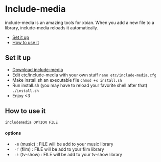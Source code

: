 # Include-media

include-media is an amazing tools for xbian. When you add a new file to a library, include-media reloads it automatically.

* [Set it up](#set-it-up)
* [How to use it](#how-to-use-it)

## Set it up

* [Download include-media](https://github.com/Ronces/includemedia/archive/master.zip)
* Edit etc/include-media with your own stuff `nano etc/include-media.cfg`
* Make install.sh an executable file `chmod +x install.sh`
* Run install.sh (you may have to reload your favorite shell after that) `./install.sh`
* Enjoy <3


## How to use it

```
includemedia OPTION FILE
```

#### options
* ` -m` (music) : FILE will be add to your music library
* ` -f` (film) : FILE will be add to your film library
* ` -t` (tv-show) : FILE will be add to your tv-show library

